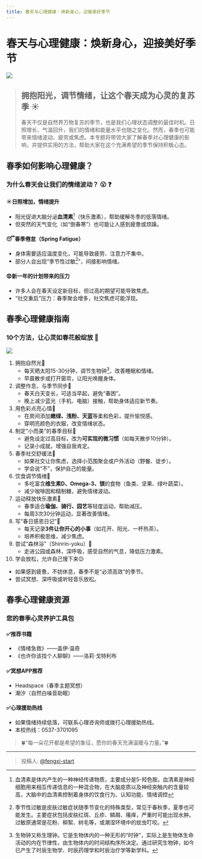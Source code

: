 ```yaml
---
title: 春天与心理健康：焕新身心，迎接美好季节
---
```


# 春天与心理健康：焕新身心，迎接美好季节
![](https://pic1.zhimg.com/80/v2-a75b2833e0b9cd516c9799d9f368f468_1440w.jpeg?source=d16d100b)  
> ## 拥抱阳光，调节情绪，让这个春天成为心灵的复苏季 :sunny:
> 春天不仅是自然界万物复苏的季节，也是我们心理状态调整的最佳时机。日照增长、气温回升，我们的情绪和能量水平也随之变化。然而，春季也可能带来情绪波动、疲劳或焦虑。本专题将带领大家了解春季对心理健康的影响，并提供实用的方法，帮助大家在这个充满希望的季节保持积极心态。
  
## 春季如何影响心理健康？
### 为什么春天会让我们的情绪波动？ :open_mouth: :question: 
#### :sunny:日照增加，情绪提升  
- 阳光促进大脑分泌**血清素**[^label1]（快乐激素），帮助缓解冬季的低落情绪。 
- 但突然的天气变化（如“倒春寒”）也可能让人感到疲惫或烦躁。  
#### :sleeping:春季倦怠（Spring Fatigue）  
- 身体需要适应温度变化，可能导致疲劳、注意力不集中。  
- 部分人会出现“季节性过敏[^label2]”，间接影响情绪。
#### :worried:新一年的计划带来的压力  
- 许多人会在春天设定新目标，但过高的期望可能导致焦虑。
- “社交重启”压力：春季聚会增多，社交焦虑可能浮现。  
    
## 春季心理健康指南
### 10个方法，让心灵如春花般绽放 :sparkling_heart: 
![](https://picx.zhimg.com/80/v2-702450e159e92bbaf83fdac672fcbbce_1440w.jpeg)  
1. 拥抱自然光:open_hands:  
   - 每天晒太阳15-30分钟，调节生物钟[^label3]，改善睡眠和情绪。  
   - 早晨散步或打开窗帘，让阳光唤醒身体。  
2. 调整作息，与季节同步:city_sunrise:  
   - 春天白天变长，可适当早起，避免“春困”。  
   - 晚上减少蓝光（手机、电脑）接触，帮助身体适应新节奏。  
3. 用色彩点亮心情:rainbow:  
   - 在房间添加**嫩绿、浅粉、天蓝**等柔和色彩，提升愉悦感。  
   - 穿明亮颜色的衣服，改变情绪状态。  
4. 制定“小而美”的春季目标:triangular_flag_on_post:   
   - 避免设定过高目标，改为**可实现的微习惯**（如每天散步10分钟）。  
   - 记录小成就，增强自我肯定。
5. 春季社交舒缓法:busts_in_silhouette:  
   - 如果社交让你焦虑，选择小范围聚会或户外活动（野餐、徒步）。  
   - 学会说“不”，保护自己的能量。 
6. 饮食调节情绪:rice:   
   - 多吃富含**维生素D、Omega-3、镁**的食物（鱼类、坚果、绿叶蔬菜）。  
   - 减少咖啡因和精制糖，避免情绪波动。 
7. 运动释放快乐激素:running:  
   - 春季适合**瑜伽、骑行、园艺**等轻度运动，帮助减压。  
   - 每周3次30分钟运动，显著改善情绪。 
8. 写“春日感恩日记”:love_letter:   
   - 每天记录**3件让你开心的小事**（如花开、阳光、一杯热茶）。  
   - 培养积极思维，减少焦虑。
9. 尝试“森林浴”（Shinrin-yoku）:deciduous_tree: 
   - 走进公园或森林，深呼吸，感受自然的气息，降低压力激素。
10. 学会放松，允许自己慢下来:relieved:  
   - 如果感到疲惫，不妨休息，春季不是“必须高效”的季节。  
   - 尝试冥想、深呼吸或听轻音乐放松。  
   
## 春季心理健康资源 
### 您的春季心灵养护工具包  
#### :white_check_mark:推荐书籍  
- 《情绪急救》——盖伊·温奇  
- 《也许你该找个人聊聊》——洛莉·戈特利布  
#### :white_check_mark:冥想APP推荐  
- Headspace（春季主题冥想）  
- 潮汐（自然白噪音助眠）  
#### :white_check_mark:心理援助热线
- 如果情绪持续低落，可联系心理咨询师或拨打心理援助热线。  
- 本校热线：0537-3701095  
  
> :four_leaf_clover:“每一朵花开都是希望的象征，愿你的春天充满温暖与力量。”:four_leaf_clover:   
  
[^label1]: 血清素是体内产生的一种神经传递物质，主要成分是5-羟色胺。血清素是神经细胞用来相互传递信息的一种混合物，在大脑皮质以及神经突触内的含量较高，大脑中的血清素控制着身体的饮食行为、认知功能、情绪调控  
[^label2]: 季节性过敏是皮肤过敏症状随季节变化的特殊类型，常见于春秋季，夏季也可能发生。主要症状包括皮肤红斑、丘疹、鳞屑、瘙痒，严重时可能出现水肿。过敏原通常是花粉、柳絮、树毛等，或潮湿环境中的蚊虫叮咬。  
[^label3]: 生物钟又称生理钟。它是生物体内的一种无形的“时钟”，实际上是生物体生命活动的内在节律性，由生物体内的时间结构序所决定。通过研究生物钟，如今已产生了时辰生物学、时辰药理学和时辰治疗学等新学科。

---

> 投稿人: [@fengxi-start](https://github.com/fengxi-start)
